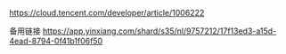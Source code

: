https://cloud.tencent.com/developer/article/1006222

备用链接
https://app.yinxiang.com/shard/s35/nl/9757212/17f13ed3-a15d-4ead-8794-0f41b1f06f50